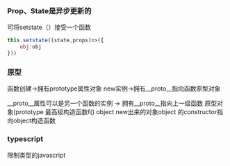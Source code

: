 ### Prop、State是异步更新的
可将setstate（）接受一个函数
```javascript
this.setstate((state,props)=>({
    obj:obj
}))
```

### 原型
函数创建->拥有prototype属性对象
new实例->拥有__proto__指向函数原型对象

__proto__属性可以是另一个函数的实例 -> 拥有__proto__指向上一级函数 原型对象(prototype
最高级构造函数f() object
new出来的对象object 的constructor指向object构造函数

### typescript
限制类型的javascript